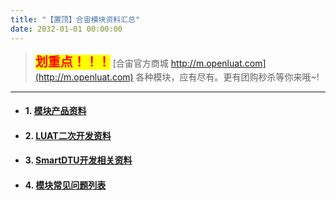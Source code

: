 ```yaml
---
title: "【置顶】合宙模块资料汇总"
date: 2032-01-01 00:00:00
---
```


> <font style="color:red; font-size:20px; font-weight:bold; background:yellow;">划重点！！！</font>
 [合宙官方商城 http://m.openluat.com](http://m.openluat.com)
 各种模块，应有尽有。更有团购秒杀等你来哦~!

------------



+ #### 1. [模块产品资料](https://doc.luatos.wiki/696/)
+ #### 2. [LUAT二次开发资料](https://doc.luatos.wiki/695/)
+ #### 3. [SmartDTU开发相关资料](https://doc.luatos.wiki/697/)
+ #### 4. [模块常见问题列表](https://doc.luatos.wiki/638/)



